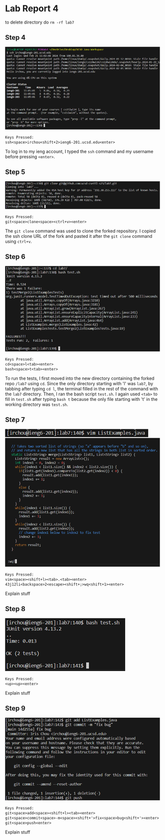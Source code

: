 # Lab Report 4
to delete directory do `rm -rf lab7`
## Step 4
![Image](/images/Step4.png) 
```
Keys Pressed:
ssh<space>irchou<shift+2>ieng6-201.ucsd.edu<enter>
```
To log in to my ieng account, I typed the `ssh` command and my username before pressing `<enter>`.

## Step 5
![Image](/images/Step5.png) 
```
Keys Pressed:
git<space>clone<space><ctrl+v><enter>
```
The `git clone` command was used to clone the forked repository. I copied the ssh clone URL of the fork and pasted it after the `git clone` command using `ctrl+v`. 

## Step 6
![Image](/images/Step6.png) 
```
Keys Pressed:
cd<space>l<tab><enter>
bash<space>t<tab><enter>
```
To run the tests, I first moved into the new directory containing the forked repo `/lab7` using `cd`. Since the only directory starting with 'l' was `lab7`, by tabbing after typing `cd l`, the terminal filled in the rest of the command with the `lab7` directory. Then, I ran the bash script `test.sh`. I again used `<tab>` to fill in `test.sh` after typing `bash t` because the only file starting with 't' in the working directory was `test.sh`.

## Step 7
![Image](/images/Step7a.png) 
![Image](/images/Step7b.png) 
```
Keys Pressed:
vim<space><shift+l><tab>.<tab><enter>
43j12li<backspace>2<escape><shift+;>wq<shift+1><enter>
```
Explain stuff

## Step 8
![Image](/images/Step8.png) 
```
Keys Pressed:
<up><up><enter>
```
Explain stuff

## Step 9
![Image](/images/Step9.png) 
```
Keys Pressed:
git<space>add<space><shift+l><tab><enter>
git<space>commit<space>-m<space><shift+'>fix<space>bug<shift+'><enter>
git<space>push<enter>
```
Explain stuff
